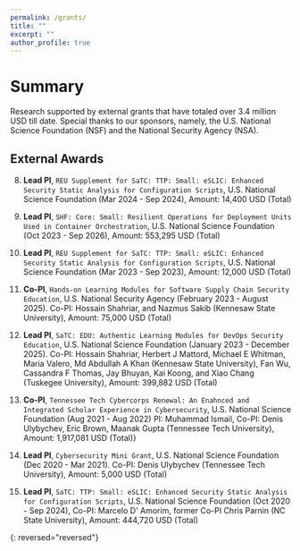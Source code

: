 ```yaml
---
permalink: /grants/
title: ""
excerpt: ""
author_profile: true
---
```


# Summary 

Research supported by external grants that have totaled over 3.4 million USD till date. Special thanks to our sponsors, namely, the U.S. National Science Foundation (NSF) and the National Security Agency (NSA).  

## External Awards 

8. **Lead PI**, `REU Supplement for SaTC: TTP: Small: eSLIC: Enhanced Security Static Analysis for Configuration Scripts`, U.S. National Science Foundation (Mar 2024 - Sep 2024), Amount: 14,400 USD (Total)

7. **Lead PI**, `SHF: Core: Small: Resilient Operations for Deployment Units Used in Container Orchestration`, U.S. National Science Foundation (Oct 2023 - Sep 2026), Amount: 553,295 USD (Total)

6. **Lead PI**, `REU Supplement for SaTC: TTP: Small: eSLIC: Enhanced Security Static Analysis for Configuration Scripts`, U.S. National Science Foundation (Mar 2023 - Sep 2023), Amount: 12,000 USD (Total)

5. **Co-PI**, `Hands-on Learning Modules for Software Supply Chain Security Education`, U.S. National Security Agency (February 2023 - August 2025). Co-PI: Hossain Shahriar, and Nazmus Sakib (Kennesaw State University), Amount: 75,000 USD (Total)
  
4. **Lead PI**, `SaTC: EDU: Authentic Learning Modules for DevOps Security Education`, U.S. National Science Foundation (January 2023 - December 2025). Co-PI: Hossain Shahriar, Herbert J Mattord, Michael E Whitman, Maria Valero, Md Abdullah A Khan (Kennesaw State University), Fan Wu, Cassandra F Thomas, Jay Bhuyan, Kai Koong, and Xiao Chang (Tuskegee University), Amount: 399,882 USD (Total)

3. **Co-PI**, `Tennessee Tech Cybercorps Renewal: An Enahnced and Integrated Scholar Experience in Cybersecurity`, U.S. National Science Foundation (Aug 2021 - Aug 2022) PI: Muhammad Ismail, Co-PI: Denis Ulybychev, Eric Brown, Maanak Gupta (Tennessee Tech University), Amount: 1,917,081 USD (Total)} 

2. **Lead PI**, `Cybersecurity Mini Grant`, U.S. National Science Foundation (Dec 2020 - Mar 2021). Co-PI: Denis Ulybychev (Tennessee Tech University), Amount: 5,000 USD (Total)

1. **Lead PI**, `SaTC: TTP: Small: eSLIC: Enhanced Security Static Analysis for Configuration Scripts`, U.S. National Science Foundation (Oct 2020 - Sep 2024), Co-PI: Marcelo D' Amorim, former Co-PI Chris Parnin (NC State University), Amount: 444,720 USD (Total)

{: reversed="reversed"}